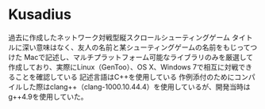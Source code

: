 # Kusadius
過去に作成したネットワーク対戦型縦スクロールシューティングゲーム
タイトルに深い意味はなく、友人の名前と某シューティングゲームの名前をもじってつけた
Macで記述し、マルチプラットフォーム可能なライブラリのみを厳選して作成しており、実際にLinux（GenToo）、OS X、Windows 7で相互に対戦できることを確認している
記述言語はC++を使用している
作例添付のためにコンパイルした際はclang++（clang-1000.10.44.4）を使用しているが、開発当時はg++4.9を使用していた。

